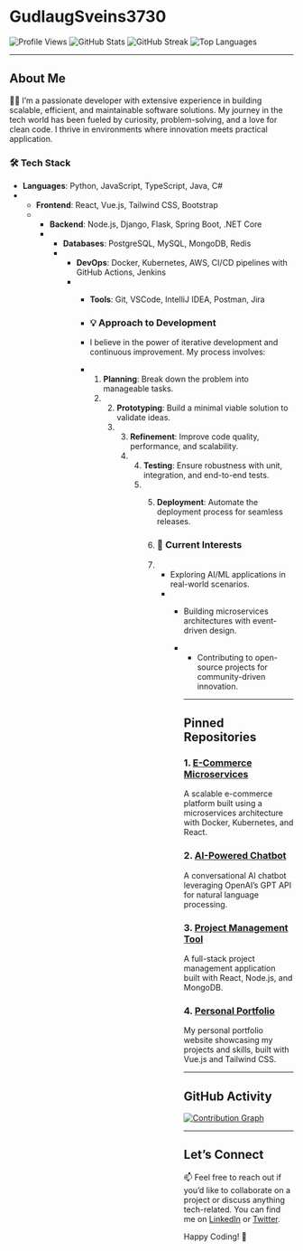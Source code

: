 # GudlaugSveins3730

![Profile Views](https://komarev.com/ghpvc/?username=GudlaugSveins3730&color=blue&style=flat-square)
![GitHub Stats](https://github-readme-stats.vercel.app/api?username=GudlaugSveins3730&show_icons=true&theme=radical)
![GitHub Streak](https://github-readme-streak-stats.herokuapp.com/?user=GudlaugSveins3730&theme=radical)
![Top Languages](https://github-readme-stats.vercel.app/api/top-langs/?username=GudlaugSveins3730&layout=compact&theme=radical)

---

## About Me

👨‍💻 I’m a passionate developer with extensive experience in building scalable, efficient, and maintainable software solutions. My journey in the tech world has been fueled by curiosity, problem-solving, and a love for clean code. I thrive in environments where innovation meets practical application.

### 🛠 Tech Stack

- **Languages**: Python, JavaScript, TypeScript, Java, C#
- - **Frontend**: React, Vue.js, Tailwind CSS, Bootstrap
  - - **Backend**: Node.js, Django, Flask, Spring Boot, .NET Core
    - - **Databases**: PostgreSQL, MySQL, MongoDB, Redis
      - - **DevOps**: Docker, Kubernetes, AWS, CI/CD pipelines with GitHub Actions, Jenkins
        - - **Tools**: Git, VSCode, IntelliJ IDEA, Postman, Jira
         
          - ### 💡 Approach to Development
         
          - I believe in the power of iterative development and continuous improvement. My process involves:
         
          - 1. **Planning**: Break down the problem into manageable tasks.
            2. 2. **Prototyping**: Build a minimal viable solution to validate ideas.
               3. 3. **Refinement**: Improve code quality, performance, and scalability.
                  4. 4. **Testing**: Ensure robustness with unit, integration, and end-to-end tests.
                     5. 5. **Deployment**: Automate the deployment process for seamless releases.
                       
                        6. ### 🌱 Current Interests
                       
                        7. - Exploring AI/ML applications in real-world scenarios.
                           - - Building microservices architectures with event-driven design.
                             - - Contributing to open-source projects for community-driven innovation.
                              
                               - ---

                               ## Pinned Repositories

                               ### 1. [E-Commerce Microservices](https://github.com/GudlaugSveins3730/ecommerce-microservices)
                               A scalable e-commerce platform built using a microservices architecture with Docker, Kubernetes, and React.

                               ### 2. [AI-Powered Chatbot](https://github.com/GudlaugSveins3730/ai-chatbot)
                               A conversational AI chatbot leveraging OpenAI’s GPT API for natural language processing.

                               ### 3. [Project Management Tool](https://github.com/GudlaugSveins3730/project-management)
                               A full-stack project management application built with React, Node.js, and MongoDB.

                               ### 4. [Personal Portfolio](https://github.com/GudlaugSveins3730/portfolio)
                               My personal portfolio website showcasing my projects and skills, built with Vue.js and Tailwind CSS.

                               ---

                               ## GitHub Activity

                               [![Contribution Graph](https://activity-graph.herokuapp.com/graph?username=GudlaugSveins3730&theme=react-dark)](https://github.com/GudlaugSveins3730)

                               ---

                               ## Let’s Connect

                               📫 Feel free to reach out if you’d like to collaborate on a project or discuss anything tech-related. You can find me on [LinkedIn](https://www.linkedin.com/in/gudlaugsveins3730) or [Twitter](https://twitter.com/GudlaugSveins).

                               Happy Coding! 🚀
